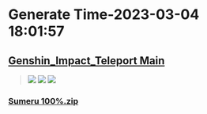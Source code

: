 # Generate Time-2023-03-04 18:01:57

## [Genshin_Impact_Teleport Main](https://github.com/Sam5440/Genshin_Impact_Teleport)

>![](https://komarev.com/ghpvc/?username=done439)
>![](https://komarev.com/ghpvc/?username=done438)
>![](https://komarev.com/ghpvc/?username=done437)

### [Sumeru 100%.zip](https://raw.githubusercontent.com/Sam5440/Genshin_Impact_Teleport/download/ManualCollectPoint/ExploreTo100/Sumeru_Region_100/Sumeru%20100%25.zip)

